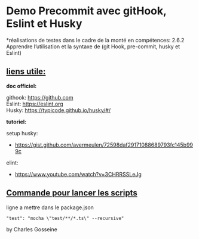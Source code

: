 # Demo Precommit avec gitHook, Eslint et Husky
*réalisations de testes dans le cadre de la monté en compétences: 2.6.2 Apprendre l’utilisation et la syntaxe de (git Hook, pre-commit, husky et Eslint)


## <ins>liens utile:

**doc officiel:**

githook: https://github.com <br>
Eslint: https://eslint.org <br>
Husky: https://typicode.github.io/husky/#/

**tutoriel:**

setup husky:

- https://gist.github.com/avermeulen/72598daf29171088689793fc145b999c


elint:

- https://www.youtube.com/watch?v=3CHRRSSLeJg

## <ins>Commande pour lancer les scripts

ligne a mettre dans le package.json
```
"test": "mocha \"test/**/*.ts\" --recursive"
```
by Charles Gosseine